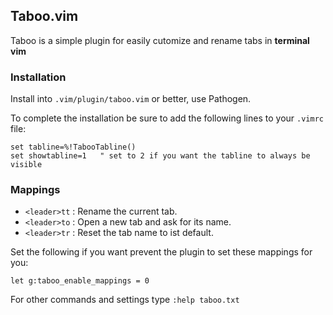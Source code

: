 ## Taboo.vim

Taboo is a simple plugin for easily cutomize and rename tabs in **terminal vim** 


### Installation

Install into `.vim/plugin/taboo.vim` or better, use Pathogen.

To complete the installation be sure to add the following lines to your `.vimrc` file:

```
set tabline=%!TabooTabline()
set showtabline=1   " set to 2 if you want the tabline to always be visible
```


### Mappings

* `<leader>tt` : Rename the current tab.
* `<leader>to` : Open a new tab and ask for its name.
* `<leader>tr` : Reset the tab name to ist default.


Set the following if you want prevent the plugin to set these mappings for you:

```
let g:taboo_enable_mappings = 0
```


For other commands and settings type `:help taboo.txt`
